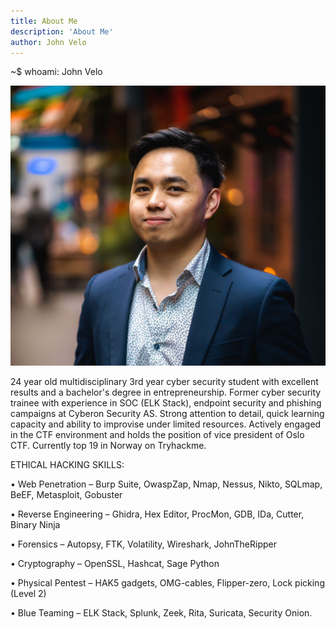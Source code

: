 ```yaml
---
title: About Me
description: 'About Me'
author: John Velo
---
```


~$ whoami: John Velo

![Me](/images/cv_john.jpg)
                
24 year old multidisciplinary 3rd year cyber security student with excellent results and a bachelor's degree in entrepreneurship. Former cyber security trainee with experience in SOC (ELK Stack), endpoint security and phishing campaigns at Cyberon Security AS. Strong attention to detail, quick learning capacity and ability to improvise under limited resources. Actively engaged in the CTF environment and holds the position of vice president of Oslo CTF. Currently top 19 in Norway on Tryhackme.

                
ETHICAL HACKING SKILLS:
                
• Web Penetration – Burp Suite, OwaspZap, Nmap, Nessus, Nikto, SQLmap, BeEF, Metasploit, Gobuster
                
• Reverse Engineering – Ghidra, Hex Editor, ProcMon, GDB, IDa, Cutter, Binary Ninja
                
• Forensics – Autopsy, FTK, Volatility, Wireshark, JohnTheRipper
                
• Cryptography – OpenSSL, Hashcat, Sage Python
                
• Physical Pentest – HAK5 gadgets, OMG-cables, Flipper-zero, Lock picking (Level 2)
                
• Blue Teaming – ELK Stack, Splunk, Zeek, Rita, Suricata, Security Onion.
            